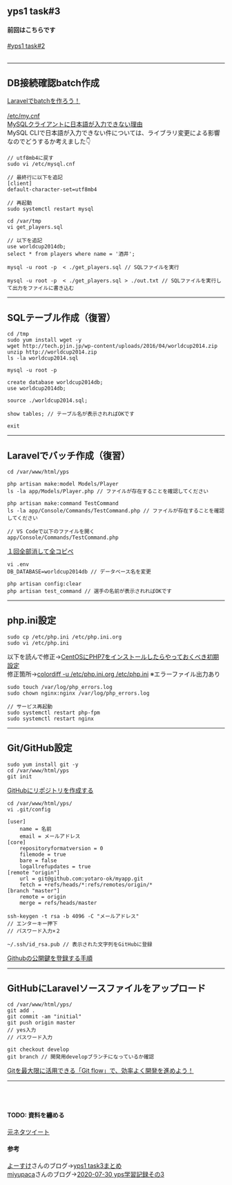 ## yps1 task#3

#### 前回はこちらです
[#yps1 task#2](https://github.com/yotaro-ok/yps/blob/master/task_2.md)
<br>
<br>

***

## DB接続確認batch作成

[Laravelでbatchを作ろう！](https://twitter.com/yotaro__ok/status/1286722000291942400)
<br>
<br>
[/etc/my.cnf](https://github.com/yotaro-ok/yps/issues/3#issuecomment-663870888)
<br>
[MySQLクライアントに日本語が入力できない理由](https://developer.suzna.com/entry/2018/04/23/103928)
<br>
MySQL CLIで日本語が入力できない件については、ライブラリ変更による影響なのでどうするか考えました👇

```
// utf8mb4に戻す
sudo vi /etc/mysql.cnf

// 最終行に以下を追記
[client]
default-character-set=utf8mb4

// 再起動
sudo systemctl restart mysql
```

```
cd /var/tmp
vi get_players.sql

// 以下を追記
use worldcup2014db;
select * from players where name = '酒井';
```

```
mysql -u root -p  < ./get_players.sql // SQLファイルを実行
```
```
mysql -u root -p  < ./get_players.sql > ./out.txt // SQLファイルを実行して出力をファイルに書き込む
```

***

## SQLテーブル作成（復習）

```
cd /tmp
sudo yum install wget -y
wget http://tech.pjin.jp/wp-content/uploads/2016/04/worldcup2014.zip
unzip http://worldcup2014.zip
ls -la worldcup2014.sql
```

```
mysql -u root -p

create database worldcup2014db;
use worldcup2014db;

source ./worldcup2014.sql;

show tables; // テーブル名が表示されればOKです

exit
```

***

## Laravelでバッチ作成（復習）

```
cd /var/www/html/yps

php artisan make:model Models/Player
ls -la app/Models/Player.php // ファイルが存在することを確認してください

php artisan make:command TestCommand
ls -la app/Console/Commands/TestCommand.php // ファイルが存在することを確認してください
```

```
// VS Codeで以下のファイルを開く
app/Console/Commands/TestCommand.php
```

[１回全部消して全コピペ](https://github.com/yotaro-ok/yps/issues/3#issuecomment-663672640)

```
vi .env
DB_DATABASE=worldcup2014db // データベース名を変更
```

```
php artisan config:clear
php artisan test_command // 選手の名前が表示されればOKです
```

***

## php.ini設定

```
sudo cp /etc/php.ini /etc/php.ini.org
sudo vi /etc/php.ini
```

以下を読んで修正→[CentOSにPHP7をインストールしたらやっておくべき初期設定](https://affiwork.net/php-settings/)
<br>
修正箇所→[colordiff -u /etc/php.ini.org /etc/php.ini](https://github.com/yotaro-ok/yps/issues/5#issuecomment-667203978)
※エラーファイル出力あり

```
sudo touch /var/log/php_errors.log
sudo chown nginx:nginx /var/log/php_errors.log

// サービス再起動
sudo systemctl restart php-fpm
sudo systemctl restart nginx
```

***

## Git/GitHub設定

```
sudo yum install git -y
cd /var/www/html/yps
git init
```

[GitHubにリポジトリを作成する](https://docs.github.com/ja/github/getting-started-with-github/create-a-repo)

```
cd /var/www/html/yps/
vi .git/config
```

```
[user]
    name = 名前
    email = メールアドレス
[core]
    repositoryformatversion = 0
    filemode = true
    bare = false
    logallrefupdates = true
[remote "origin"]
    url = git@github.com:yotaro-ok/myapp.git
    fetch = +refs/heads/*:refs/remotes/origin/*
[branch "master"]
    remote = origin
    merge = refs/heads/master
```

```
ssh-keygen -t rsa -b 4096 -C "メールアドレス"
// エンターキー押下
// パスワード入力×２
```

```
~/.ssh/id_rsa.pub // 表示された文字列をGitHubに登録
```

[Githubの公開鍵を登録する手順](https://qiita.com/tnatsume00/items/e147662368d02e6416d2)

***

## GitHubにLaravelソースファイルをアップロード

```
cd /var/www/html/yps/
git add .
git commit -am "initial"
git push origin master
// yes入力
// パスワード入力
```

```
git checkout develop
git branch // 開発用developブランチになっているか確認
```

[Gitを最大限に活用できる「Git flow」で、効率よく開発を進めよう！](https://liginc.co.jp/248864)

***

<br>
<br>

#### TODO: 資料を纏める

[元ネタツイート](https://twitter.com/yotaro__ok/status/1289185995875745794)
<br>
#### 参考

[よーすけ](https://twitter.com/yosuke_89)さんのブログ→[yps1 task3まとめ](https://yousuke.hatenadiary.com/entry/2020/08/01/000820)
<br>
[miyupaca](https://twitter.com/miyupacaaa)さんのブログ→[2020-07-30 yps学習記録その3](https://paca-gatsby.netlify.app/2020-07-30/)
